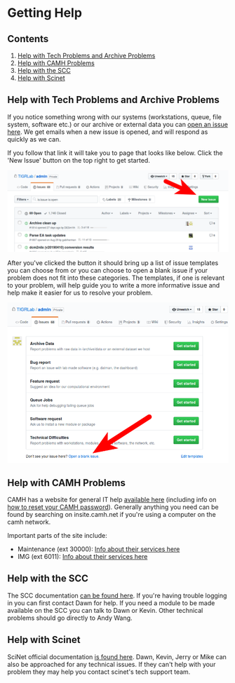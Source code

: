 # Getting Help

## Contents

 1. [Help with Tech Problems and Archive Problems](#help-with-tech-problems-and-archive-problems)
 2. [Help with CAMH Problems](#help-with-camh-problems)
 3. [Help with the SCC](#help-with-the-scc)
 4. [Help with Scinet](#help-with-scinet)

## Help with Tech Problems and Archive Problems

If you notice something wrong with our systems (workstations, queue, file system, software etc.) or our archive or external data you can [open an issue here](http://github.com/TIGRLab/admin/issues).  We get emails when a new issue is opened, and will respond as quickly as we can.

If you follow that link it will take you to page that looks like below. Click the 'New Issue' button on the top right to get started.

![](../_images/how_to_make_issue.png)

After you've clicked the button it should bring up a list of issue templates you can choose from or you can choose to open a blank issue if your problem does not fit into these categories. The templates, if one is relevant to your problem, will help guide you to write a more informative issue and help make it easier for us to resolve your problem.

![](../_images/blank_issue.png)

## Help with CAMH Problems

CAMH has a website for general IT help [available here](http://scotty.camh.ca/) (including info on [how to reset your CAMH password](http://scotty.camh.ca/how-to/reset-your-password)). Generally anything you need can be found by searching on insite.camh.net if you're using a computer on the camh network.

Important parts of the site include:

- Maintenance (ext 30000): [Info about their services here](http://insite.camh.net/Services_for_Staff/Maintenance/Maintenance7448.html)
- IMG (ext 6011): [Info about their services here](http://insite.camh.net/Services_for_Staff/Service_Desk/Requesting_IMG_Services/requesting_img_services11017.html)

## Help with the SCC

The SCC documentation [can be found here](http://info2.camh.net/scc/index.php/Main_Page). If you're having trouble logging in you can first contact Dawn for help. If you need a module to be made available on the SCC you can talk to Dawn or Kevin. Other technical problems should go directly to Andy Wang.

## Help with Scinet

SciNet official documentation [is found here](https://docs.scinet.utoronto.ca/index.php/Main_Page). Dawn, Kevin, Jerry or Mike can also be approached for any technical issues. If they can't help with your problem they may help you contact scinet's tech support team.

